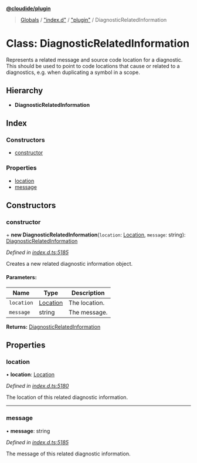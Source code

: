 **[@cloudide/plugin](../README.md)**

> [Globals](../README.md) / ["index.d"](../modules/_index_d_.md) / ["plugin"](../modules/_index_d_._plugin_.md) / DiagnosticRelatedInformation

# Class: DiagnosticRelatedInformation

Represents a related message and source code location for a diagnostic. This should be
used to point to code locations that cause or related to a diagnostics, e.g. when duplicating
a symbol in a scope.

## Hierarchy

* **DiagnosticRelatedInformation**

## Index

### Constructors

* [constructor](_index_d_._plugin_.diagnosticrelatedinformation.md#constructor)

### Properties

* [location](_index_d_._plugin_.diagnosticrelatedinformation.md#location)
* [message](_index_d_._plugin_.diagnosticrelatedinformation.md#message)

## Constructors

### constructor

\+ **new DiagnosticRelatedInformation**(`location`: [Location](_index_d_._plugin_.location.md), `message`: string): [DiagnosticRelatedInformation](_index_d_._plugin_.diagnosticrelatedinformation.md)

*Defined in [index.d.ts:5185](https://github.com/shuyaqian/cloudide-plugin-api/blob/57a3a2a/index.d.ts#L5185)*

Creates a new related diagnostic information object.

#### Parameters:

Name | Type | Description |
------ | ------ | ------ |
`location` | [Location](_index_d_._plugin_.location.md) | The location. |
`message` | string | The message.  |

**Returns:** [DiagnosticRelatedInformation](_index_d_._plugin_.diagnosticrelatedinformation.md)

## Properties

### location

•  **location**: [Location](_index_d_._plugin_.location.md)

*Defined in [index.d.ts:5180](https://github.com/shuyaqian/cloudide-plugin-api/blob/57a3a2a/index.d.ts#L5180)*

The location of this related diagnostic information.

___

### message

•  **message**: string

*Defined in [index.d.ts:5185](https://github.com/shuyaqian/cloudide-plugin-api/blob/57a3a2a/index.d.ts#L5185)*

The message of this related diagnostic information.
